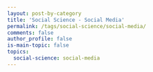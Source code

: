 ```yaml
---
layout: post-by-category
title: 'Social Science - Social Media'
permalink: /tags/social-science/social-media/
comments: false
author_profile: false
is-main-topic: false
topics:
  social-science: social-media
---
```

